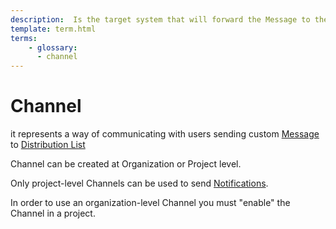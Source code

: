 ```yaml
---
description:  Is the target system that will forward the Message to the Recipient
template: term.html
terms:
    - glossary:
      - channel
---
```

# Channel

it represents a way of communicating with users sending custom  [Message](message) 
to [Distribution List](distribution-list)

Channel can be created at Organization or Project level.

Only project-level Channels can be used to send [Notifications](notification).

In order to use an organization-level Channel you must "enable" the Channel in a project.
